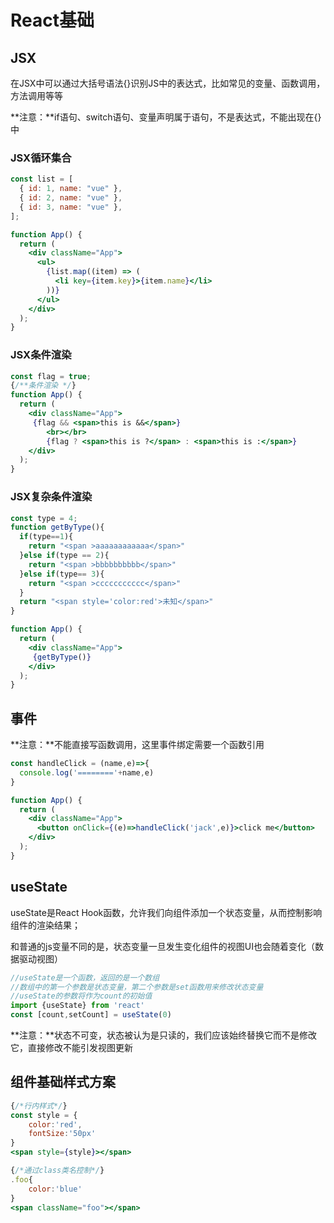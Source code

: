 # React基础
## JSX
在JSX中可以通过大括号语法{}识别JS中的表达式，比如常见的变量、函数调用，方法调用等等

**注意：**if语句、switch语句、变量声明属于语句，不是表达式，不能出现在{}中

### JSX循环集合

```jsx
const list = [
  { id: 1, name: "vue" },
  { id: 2, name: "vue" },
  { id: 3, name: "vue" },
];

function App() {
  return (
    <div className="App">
      <ul>
        {list.map((item) => (
          <li key={item.key}>{item.name}</li>
        ))}
      </ul>
    </div>
  );
}
```

### JSX条件渲染

```jsx
const flag = true;
{/**条件渲染 */}
function App() {
  return (
    <div className="App">
     {flag && <span>this is &&</span>}
        <br></br>
        {flag ? <span>this is ?</span> : <span>this is :</span>}
    </div>
  );
}
```

### JSX复杂条件渲染

```jsx
const type = 4;
function getByType(){
  if(type==1){
    return "<span >aaaaaaaaaaaa</span>"
  }else if(type == 2){
    return "<span >bbbbbbbbbb</span>"
  }else if(type== 3){
    return "<span >ccccccccccc</span>"
  }
  return "<span style='color:red'>未知</span>"
}

function App() {
  return (
    <div className="App">
     {getByType()}
    </div>
  );
}
```

## 事件

**注意：**不能直接写函数调用，这里事件绑定需要一个函数引用

```jsx
const handleClick = (name,e)=>{
  console.log('========'+name,e)
}

function App() {
  return (
    <div className="App">
      <button onClick={(e)=>handleClick('jack',e)}>click me</button>
    </div>
  );
}
```

## useState

useState是React Hook函数，允许我们向组件添加一个状态变量，从而控制影响组件的渲染结果；

和普通的js变量不同的是，状态变量一旦发生变化组件的视图UI也会随着变化（数据驱动视图）

```jsx
//useState是一个函数，返回的是一个数组
//数组中的第一个参数是状态变量，第二个参数是set函数用来修改状态变量
//useState的参数将作为count的初始值
import {useState} from 'react'
const [count,setCount] = useState(0)
```

**注意：**状态不可变，状态被认为是只读的，我们应该始终替换它而不是修改它，直接修改不能引发视图更新

## 组件基础样式方案

 ```jsx
 {/*行内样式*/}
 const style = {
     color:'red',
     fontSize:'50px'
 }
 <span style={style}></span>
 
 {/*通过class类名控制*/}
 .foo{
     color:'blue'
 }
 <span className="foo"></span>
 ```
























